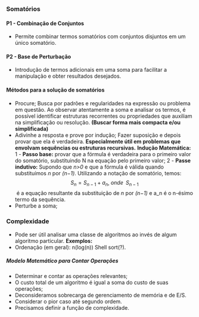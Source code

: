### Somatórios 
#### P1 - Combinação de Conjuntos
- Permite combinar termos somatórios com conjuntos disjuntos em um único somatório.
#### P2 - Base de Perturbação 
- Introdução de termos adicionais em uma soma para facilitar a manipulação e obter resultados desejados. 
#### Métodos para a solução de somatórios
- Procure;
	Busca por padrões e regularidades na expressão ou problema em questão. Ao observar atentamente a soma e analisar os termos, é possível identificar estruturas recorrentes ou propriedades que auxiliam na simplificação ou resolução. **(Buscar forma mais compacta e/ou simplificada)**
- Adivinhe a resposta e prove por indução;
	Fazer suposição e depois provar que ela é verdadeira. 
	**Especialmente útil em problemas que envolvam sequências ou estruturas recursivas.**
	**Indução Matemática:**
		1 - **Passo base:** provar que a fórmula é verdadeira para o primeiro valor do somatório, substituindo N na equação pelo primeiro valor;
		2 - **Passe indutivo:** Supondo que _n>0_ e que a fórmula é válida quando substituímos _n_ por _(n−1)_. Utilizando a notação de somatório, temos: $$S_n=S_{n-1}+a_n,\;onde\;\;S_{n-1}$$ é a equação resultante da substituição de _n_ por _(n−1)_ e a_n é o n-ésimo termo da sequência.
- Perturbe a soma;
### Complexidade 
- Pode ser útil analisar uma classe de algoritmos ao invés de algum algoritmo particular.
**Exemplos:**
- Ordenação (em geral): n(log(n))
	Shell sort(?).
##### Modelo Matemático para Contar Operações
- Determinar e contar as operações relevantes;
- O custo total de um algoritmo é igual a soma do custo de suas operações;
- Deconsideramos sobrecarga de gerenciamento de memória e de E/S.
- Considerar o pior caso até segundo ordem.
- Precisamos definir a função de complexidade.